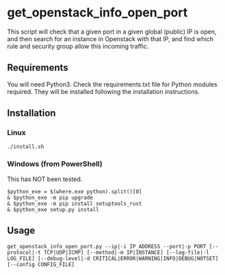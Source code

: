 # get_openstack_info_open_port

This script will check that a given port in a given global (public) IP is open, and then search for an instance in Openstack with that IP, and find which rule and security group allow this incoming traffic.

## Requirements

You will need Python3.
Check the requirements.txt file for Python modules required. They will be installed following the installation instructions.

## Installation

### Linux

  `./install.sh`

### Windows (from PowerShell)

This has NOT been tested.

  ```
  $python_exe = $(where.exe python).split()[0]
  & $python_exe -m pip upgrade
  & $python_exe -m pip install setuptools_rust
  & $python_exe setup.py install
  ```

## Usage

  `get_openstack_info_open_port.py --ip|-i IP_ADDRESS --port|-p PORT [--protocol|-t TCP|UDP|ICMP] [--method|-m IP|INSTANCE] [--log-file|-l LOG_FILE] [--debug-level|-d CRITICAL|ERROR|WARNING|INFO|DEBUG|NOTSET] [--config CONFIG_FILE]`
